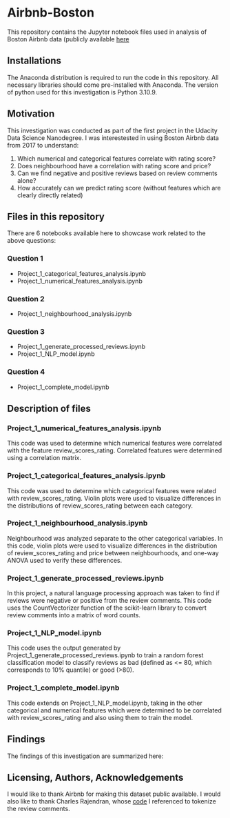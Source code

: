 # Airbnb-Boston
This repository contains the Jupyter notebook files used in analysis of Boston Airbnb data (publicly available [here](https://www.kaggle.com/datasets/airbnb/boston)

## Installations
The Anaconda distribution is required to run the code in this repository. All necessary libraries should come pre-installed with Anaconda. 
The version of python used for this investigation is Python 3.10.9. 

## Motivation
This investigation was conducted as part of the first project in the Udacity Data Science Nanodegree. I was interestested in using Boston Airbnb data from 2017 to understand:

1. Which numerical and categorical features correlate with rating score?
2. Does neighbourhood have a correlation with rating score and price? 
3. Can we find negative and positive reviews based on review comments alone?
4. How accurately can we predict rating score (without features which are clearly directly related)

## Files in this repository
There are 6 notebooks available here to showcase work related to the above questions:

### Question 1
- Project_1_categorical_features_analysis.ipynb
- Project_1_numerical_features_analysis.ipynb

### Question 2
- Project_1_neighbourhood_analysis.ipynb

### Question 3
- Project_1_generate_processed_reviews.ipynb
- Project_1_NLP_model.ipynb

### Question 4
- Project_1_complete_model.ipynb

## Description of files

### Project_1_numerical_features_analysis.ipynb
This code was used to determine which numerical features were correlated with the feature review_scores_rating. Correlated features were determined using a correlation matrix.

### Project_1_categorical_features_analysis.ipynb
This code was used to determine which categorical features were related with review_scores_rating. Violin plots were used to visualize differences in the distributions of review_scores_rating between each category.

### Project_1_neighbourhood_analysis.ipynb
Neighbourhood was analyzed separate to the other categorical variables. In this code, violin plots were used to visualize differences in the distribution of review_scores_rating and price between neighbourhoods, and one-way ANOVA used to verify these differences.

### Project_1_generate_processed_reviews.ipynb
In this project, a natural language processing approach was taken to find if reviews were negative or positive from the review comments. This code uses the CountVectorizer function of the scikit-learn library to convert review comments into a matrix of word counts. 

### Project_1_NLP_model.ipynb
This code uses the output generated by Project_1_generate_processed_reviews.ipynb to train a random forest classification model to classify reviews as bad (defined as <= 80, which corresponds to 10% quantile) or good (>80).

### Project_1_complete_model.ipynb
This code extends on Project_1_NLP_model.ipynb, taking in the other categorical and numerical features which were determined to be correlated with review_scores_rating and also using them to train the model. 

## Findings
The findings of this investigation are summarized here:

## Licensing, Authors, Acknowledgements
I would like to thank Airbnb for making this dataset public available. I would also like to thank Charles Rajendran, whose [code](https://medium.com/swlh/text-classification-using-the-bag-of-words-approach-with-nltk-and-scikit-learn-9a731e5c4e2f) I referenced to tokenize the review comments. 
